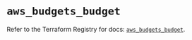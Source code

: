 # `aws_budgets_budget`

Refer to the Terraform Registry for docs: [`aws_budgets_budget`](https://registry.terraform.io/providers/hashicorp/aws/6.2.0/docs/resources/budgets_budget).
